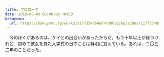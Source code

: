 ```yaml
---
title: プロローグ
date: 2018-08-09 00:00:00 +0900
kakuyomu:
  url: https://kakuyomu.jp/works/1177354054887430692/episodes/1177354054887430721
---
```


　今のぼくがあるのは、ケイとの出会いがあったからだ。もう十年以上が経つけれど、初めて彼女を見た入学式の日のことは鮮明に覚えている。あれは、二〇三二年のことだった。
